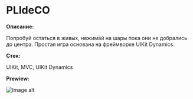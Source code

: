 # PLIdeCO

**Описание:**

Попробуй остаться в живых, нвжимай на шары пока они не добрались до центра. Простая игра основана на фреймворке UIKit Dynamics.

**Стек:**

UIKit, MVC, UIKit Dynamics

**Prewiew:**

![Image alt](https://github.com/efimovmay/PLIdeCO/blob/main/Demo.gif)
